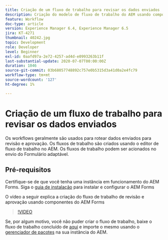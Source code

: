 ```yaml
---
title: Criação de um fluxo de trabalho para revisar os dados enviados
description: Criação do modelo de fluxo de trabalho do AEM usando componentes de fluxo de trabalho do AEM Forms para revisar dados enviados.
feature: Workflow
doc-type: article
version: Experience Manager 6.4, Experience Manager 6.5
jira: KT-4271
thumbnail: 40242.jpg
topic: Development
role: Developer
level: Beginner
exl-id: 0aafd97a-2e72-4257-ad4d-e0993263b11f
last-substantial-update: 2020-07-07T00:00:00Z
duration: 1046
source-git-commit: 03b68057748892c757e0b5315d3a41d0a2e4fc79
workflow-type: tm+mt
source-wordcount: '127'
ht-degree: 1%

---
```


# Criação de um fluxo de trabalho para revisar os dados enviados

Os workflows geralmente são usados para rotear dados enviados para revisão e aprovação. Os fluxos de trabalho são criados usando o editor de fluxo de trabalho no AEM. Os fluxos de trabalho podem ser acionados no envio do Formulário adaptável.

## Pré-requisitos

Certifique-se de que você tenha uma instância em funcionamento do AEM Forms. Siga o [guia de instalação](https://experienceleague.adobe.com/docs/experience-manager-65/forms/install-aem-forms/osgi-installation/installing-configuring-aem-forms-osgi.html?lang=pt-BR) para instalar e configurar o AEM Forms

O vídeo a seguir explica a criação do fluxo de trabalho de revisão e aprovação usando componentes do AEM Forms
>[!VIDEO](https://video.tv.adobe.com/v/40242?quality=12&learn=on)


Se, por algum motivo, você não puder criar o fluxo de trabalho, baixe o fluxo de trabalho concluído de [aqui](assets/review-submitted-data-workflow.zip) e importe o mesmo usando o [gerenciador de pacotes](http://localhost:4502/crx/packmgr/index.jsp) na sua instância do AEM.
